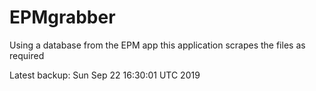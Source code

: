 # EPMgrabber
Using a database from the EPM app this application scrapes the files as required


Latest backup: Sun Sep 22 16:30:01 UTC 2019
